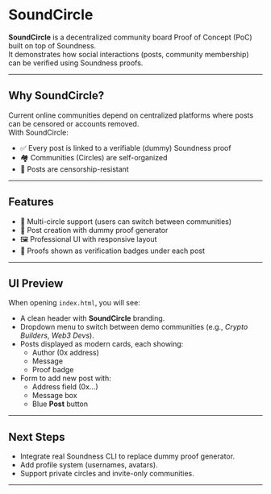 # SoundCircle

**SoundCircle** is a decentralized community board Proof of Concept (PoC) built on top of Soundness.  
It demonstrates how social interactions (posts, community membership) can be verified using Soundness proofs.

---

## Why SoundCircle?
Current online communities depend on centralized platforms where posts can be censored or accounts removed.  
With SoundCircle:
- ✅ Every post is linked to a verifiable (dummy) Soundness proof  
- 🏘 Communities (Circles) are self-organized  
- 🔐 Posts are censorship-resistant  

---

## Features
- 🎯 Multi-circle support (users can switch between communities)  
- 📝 Post creation with dummy proof generator  
- 🖼 Professional UI with responsive layout  
- 📑 Proofs shown as verification badges under each post  

---

## UI Preview
When opening `index.html`, you will see:  
- A clean header with **SoundCircle** branding.  
- Dropdown menu to switch between demo communities (e.g., *Crypto Builders*, *Web3 Devs*).  
- Posts displayed as modern cards, each showing:  
  - Author (0x address)  
  - Message  
  - Proof badge  
- Form to add new post with:  
  - Address field (0x…)  
  - Message box  
  - Blue **Post** button  

---

## Next Steps
- Integrate real Soundness CLI to replace dummy proof generator.  
- Add profile system (usernames, avatars).  
- Support private circles and invite-only communities.  

---
